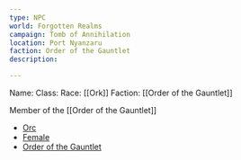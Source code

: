 ```yaml
---
type: NPC
world: Forgotten Realms
campaign: Tomb of Annihilation
location: Port Nyanzaru
faction: Order of the Gauntlet
description: 

---
```




Name: 
Class: 
Race: [[Ork]]
Faction: [[Order of the Gauntlet]]




Member of the [[Order of the Gauntlet]]


-   [Orc](http://10.0.0.60/index.php/Category:Orc "Category:Orc")
-   [Female](http://10.0.0.60/index.php/Category:Female "Category:Female")
-   [Order of the Gauntlet](http://10.0.0.60/index.php/Category:Order_of_the_Gauntlet "Category:Order of the Gauntlet")